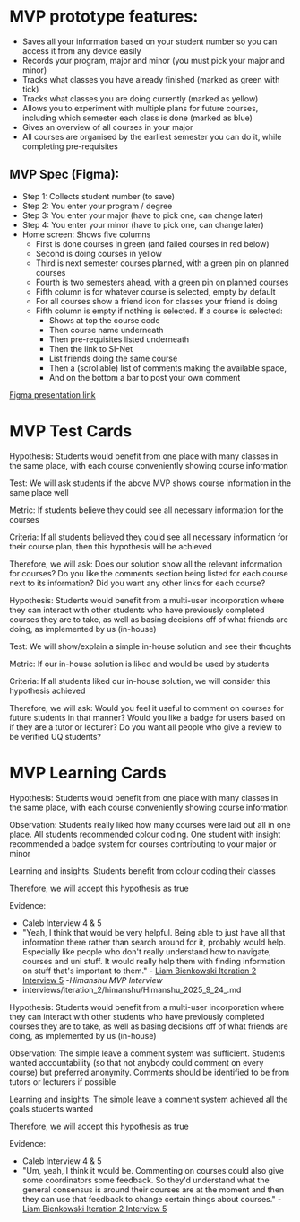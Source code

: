 # MVP prototype features:
- Saves all your information based on your student number so you can access it from any device easily
- Records your program, major and minor (you must pick your major and minor)
- Tracks what classes you have already finished (marked as green with tick)
- Tracks what classes you are doing currently (marked as yellow)
- Allows you to experiment with multiple plans for future courses, including which semester each class is done (marked as blue)
- Gives an overview of all courses in your major
- All courses are organised by the earliest semester you can do it, while completing pre-requisites

## MVP Spec (Figma):
- Step 1: Collects student number (to save)
- Step 2: You enter your program / degree
- Step 3: You enter your major (have to pick one, can change later)
- Step 4: You enter your minor (have to pick one, can change later)
- Home screen: Shows five columns
	- First is done courses in green (and failed courses in red below)
	- Second is doing courses in yellow
	- Third is next semester courses planned, with a green pin on planned courses
	- Fourth is two semesters ahead, with a green pin on planned courses
	- Fifth column is for whatever course is selected, empty by default
	- For all courses show a friend icon for classes your friend is doing
	- Fifth column is empty if nothing is selected. If a course is selected:
		- Shows at top the course code
		- Then course name underneath
		- Then pre-requisites listed underneath
		- Then the link to SI-Net
		- List friends doing the same course
		- Then a (scrollable) list of comments making the available space,
		- And on the bottom a bar to post your own comment

[Figma presentation link](https://www.figma.com/proto/PnW2aTLoTMUzGnjrT3GJhi/COMP1100-Example-Prototype)

# MVP Test Cards
Hypothesis: Students would benefit from one place with many classes in the same place, with each course conveniently showing course information

Test: We will ask students if the above MVP shows course information in the same place well

Metric: If students believe they could see all necessary information for the courses

Criteria: If all students believed they could see all necessary information for their course plan, then this hypothesis will be achieved

Therefore, we will ask:
Does our solution show all the relevant information for courses?
Do you like the comments section being listed for each course next to its information?
Did you want any other links for each course?


Hypothesis: Students would benefit from a multi-user incorporation where they can interact with other students who have previously completed courses they are to take, as well as basing decisions off of what friends are doing, as implemented by us (in-house)

Test: We will show/explain a simple in-house solution and see their thoughts

Metric: If our in-house solution is liked and would be used by students

Criteria: If all students liked our in-house solution, we will consider this hypothesis achieved

Therefore, we will ask:
Would you feel it useful to comment on courses for future students in that manner?
Would you like a badge for users based on if they are a tutor or lecturer?
Do you want all people who give a review to be verified UQ students?

# MVP Learning Cards
Hypothesis: Students would benefit from one place with many classes in the same place, with each course conveniently showing course information

Observation: Students really liked how many courses were laid out all in one place. All students recommended colour coding. One student with insight recommended a badge system for courses contributing to your major or minor

Learning and insights: Students benefit from colour coding their classes

Therefore, we will accept this hypothesis as true

Evidence:
- Caleb Interview 4 & 5
- "Yeah, I think that would be very helpful. Being able to just have all that information there rather than search around for it, probably would help. Especially like people who don't really understand how to navigate, courses and uni stuff. It would really help them with finding information on stuff that's important to them." - [Liam Bienkowski Iteration 2 Interview 5](../../interviews/iteration_2/liam_bienkowski/liam_bienkowski_2025-09-23_5.md)
-*Himanshu MVP Interview*
-    interviews/iteration_2/himanshu/Himanshu_2025_9_24_.md


Hypothesis: Students would benefit from a multi-user incorporation where they can interact with other students who have previously completed courses they are to take, as well as basing decisions off of what friends are doing, as implemented by us (in-house)

Observation: The simple leave a comment system was sufficient. Students wanted accountability (so that not anybody could comment on every course) but preferred anonymity. Comments should be identified to be from tutors or lecturers if possible

Learning and insights: The simple leave a comment system achieved all the goals students wanted

Therefore, we will accept this hypothesis as true

Evidence:
- Caleb Interview 4 & 5
- "Um, yeah, I think it would be. Commenting on courses could also give some coordinators some feedback. So they'd understand what the general consensus is around their courses are at the moment and then they can use that feedback to change certain things about courses." - [Liam Bienkowski Iteration 2 Interview 5](../../interviews/iteration_2/liam_bienkowski/liam_bienkowski_2025-09-23_5.md) 
